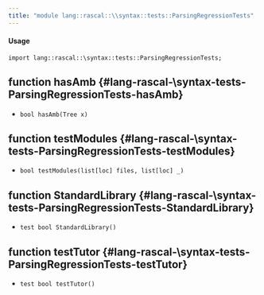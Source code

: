 ```yaml
---
title: "module lang::rascal::\\syntax::tests::ParsingRegressionTests"
---
```


#### Usage

`import lang::rascal::\syntax::tests::ParsingRegressionTests;`

## function hasAmb {#lang-rascal-\syntax-tests-ParsingRegressionTests-hasAmb}

* ``bool hasAmb(Tree x)``

## function testModules {#lang-rascal-\syntax-tests-ParsingRegressionTests-testModules}

* ``bool testModules(list[loc] files, list[loc] _)``

## function StandardLibrary {#lang-rascal-\syntax-tests-ParsingRegressionTests-StandardLibrary}

* ``test bool StandardLibrary()``

## function testTutor {#lang-rascal-\syntax-tests-ParsingRegressionTests-testTutor}

* ``test bool testTutor()``

